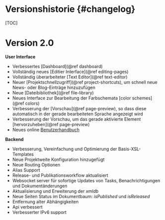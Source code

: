 Versionshistorie     {#changelog}
================

[TOC]

Version 2.0
===========

**User Interface**

- Verbessertes [Dashboard](@ref dashboard)
- Vollständig neues [Editier Interface](@ref editing-pages)
- Vollständig überarbeiteter [Text Editor](@ref text-editor)
- Neuer [Projektschnellzugriff](@ref project-shortcuts), um schnell neue News- oder Blog-Einträge hinzuzufügen
- Neue [Dateibibliothek](@ref file-library)
- Neues Interface zur Bearbeitung der Farbschemata [color schemes](@ref colors)
- Verbesserung der [Vorschau](@ref page-preview), so dass diese automatisch in der gerade bearbeiteten Sprache angezeigt wird
- Verbesserung der Vorschau, um das gerade aktivierte Element [hervorzuheben](@ref page-preview)
- Neues online [Benutzerhandbuch](https://docs.depage.net/depage-cms-manual/de/)

**Backend**

- Verbesserung, Vereinfachung und Optimierung der Basis-XSL-Templates
- Neue Projektweite Konfiguration hinzugefügt
- Neue Routing Optionen
- Alias Support
- Release- und Publikationsworkflow aktualisiert
- Websocket server für sofortige Updates von Tasks, Benachrichtigungen und Dokumentänderungen
- Aktualisierung und Erweiterung der *xmldb*
- Neue Seiten Status im Dokumentbaum: *isPublished* und *isReleased*
- Entfernung alter Abhängigkeiten
- Api verbessert
- Verbesserter IPv6 support
